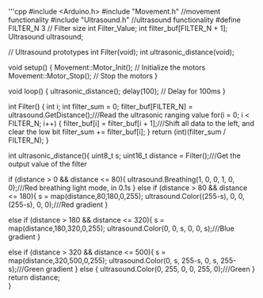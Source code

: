 '''cpp
#include <Arduino.h>
#include "Movement.h"  //movement functionality
#include "Ultrasound.h"  //ultrasound functionality
#define FILTER_N 3 // Filter size
int Filter_Value;
int filter_buf[FILTER_N + 1];
Ultrasound ultrasound; 



// Ultrasound prototypes
int Filter(void);
int ultrasonic_distance(void);



void setup() {
  Movement::Motor_Init();  // Initialize the motors
  Movement::Motor_Stop();  // Stop the motors
}

void loop() {
  ultrasonic_distance();
  delay(100);  // Delay for 100ms
}


int Filter() {
  int i;
  int filter_sum = 0;
  filter_buf[FILTER_N] = ultrasound.GetDistance();///Read the ultrasonic ranging value
  for(i = 0; i < FILTER_N; i++) {
    filter_buf[i] = filter_buf[i + 1];///Shift all data to the left, and clear the low bit
    filter_sum += filter_buf[i];
  }
  return (int)(filter_sum / FILTER_N);
}


int ultrasonic_distance(){
  uint8_t s;
  uint16_t distance = Filter();///Get the output value of the filter

  if (distance > 0 && distance <= 80){
    ultrasound.Breathing(1, 0, 0, 1, 0, 0);///Red breathing light mode, in 0.1s
  }
  else if (distance > 80 && distance <= 180){
    s = map(distance,80,180,0,255);
    ultrasound.Color((255-s), 0, 0, (255-s), 0, 0);///Red gradient
  }

  else if (distance > 180 && distance <= 320){
    s = map(distance,180,320,0,255);
    ultrasound.Color(0, 0, s, 0, 0, s);///Blue gradient
  }

  else if (distance > 320 && distance <= 500){
    s = map(distance,320,500,0,255);
    ultrasound.Color(0, s, 255-s, 0, s, 255-s);///Green gradient
  }
  else {
      ultrasound.Color(0, 255, 0, 0, 255, 0);///Green
  }
  return distance;  
}
```